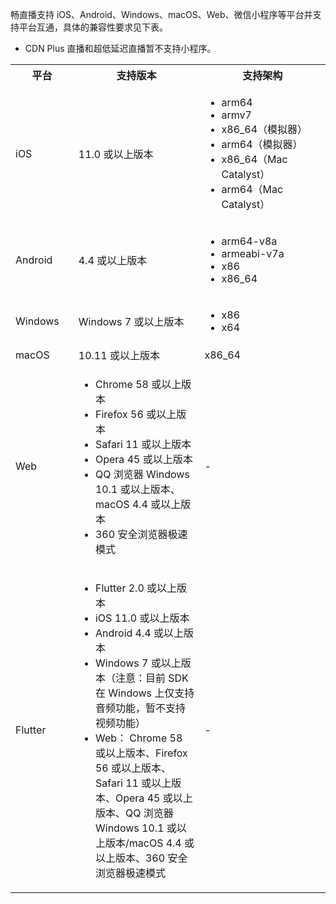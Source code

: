 畅直播支持 iOS、Android、Windows、macOS、Web、微信小程序等平台并支持平台互通，具体的兼容性要求见下表。
<div class="mk-hint">

- CDN Plus 直播和超低延迟直播暂不支持小程序。

</div>

<table>
  <colgroup>
    <col width="20%">
    <col width="40%">
    <col width="40%">
  </colgroup>
  <tbody><tr>
    <th>平台</th>
    <th>支持版本</th>
    <th>支持架构</th>
  </tr>
  <tr>
    <td>iOS</td>
    <td>11.0 或以上版本</td>
    <td><ul><li>arm64</li><li>armv7</li><li>x86_64（模拟器）</li><li>arm64（模拟器）</li><li>x86_64（Mac Catalyst）</li><li>arm64（Mac Catalyst）</li></ul></td>
  </tr>
  <tr>
    <td>Android</td>
    <td>4.4 或以上版本</td>
    <td><ul><li>arm64-v8a</li><li>armeabi-v7a</li><li>x86</li><li>x86_64</li></ul></td>
  </tr>
  <tr>
    <td>Windows</td>
    <td>Windows 7 或以上版本</td>
    <td><ul><li>x86</li><li>x64</li></ul></td>
  </tr>
  <tr>
    <td>macOS</td>
    <td>10.11 或以上版本</td>
    <td>x86_64</td>
  </tr>
  <tr>
    <td>Web</td>
    <td><ul><li>Chrome 58 或以上版本</li><li>Firefox 56 或以上版本</li><li>Safari 11 或以上版本</li><li>Opera 45 或以上版本</li><li>QQ 浏览器 Windows 10.1 或以上版本、macOS 4.4 或以上版本</li><li>360 安全浏览器极速模式</li><ul></ul></ul></td>
    <td>-</td>
  </tr>
  <tr>
    <td>Flutter</td>
    <td><ul><li>Flutter 2.0 或以上版本</li><li>iOS 11.0 或以上版本</li><li>Android 4.4 或以上版本</li><li>Windows 7 或以上版本（注意：目前 SDK 在 Windows 上仅支持音频功能，暂不支持视频功能）</li><li>Web： Chrome 58 或以上版本、Firefox 56 或以上版本、Safari 11 或以上版本、Opera 45 或以上版本、QQ 浏览器 Windows 10.1 或以上版本/macOS 4.4 或以上版本、360 安全浏览器极速模式</li><ul></ul></ul></td>    
    <td>-</td>
  </tr>
</tbody></table>
